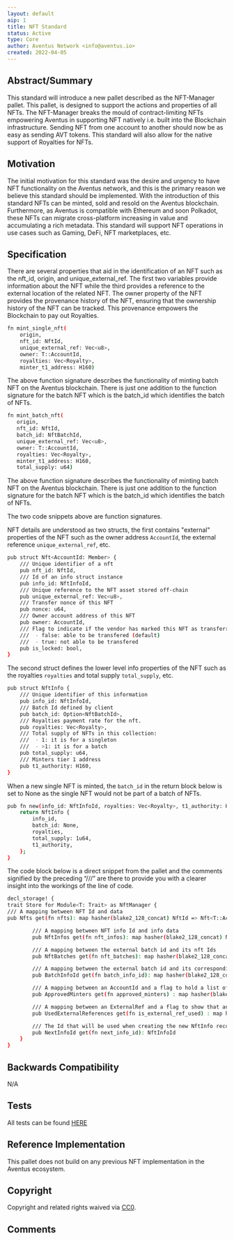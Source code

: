 ```yaml
---
layout: default
aip: 1
title: NFT Standard
status: Active
type: Core
author: Aventus Network <info@aventus.io>
created: 2022-04-05
---
```



## Abstract/Summary

This standard will introduce a new pallet described as the NFT-Manager pallet. This pallet, is designed to support the actions and properties of all NFTs. The NFT-Manager breaks the mould of contract-limiting NFTs empowering Aventus in supporting NFT natively i.e. built into the Blockchain infrastructure. Sending NFT from one account to another should now be as easy as sending AVT tokens. This standard will also allow for the native support of Royalties for NFTs.

## Motivation

The initial motivation for this standard was the desire and urgency to have NFT functionality on the Aventus network, and this is the primary reason we believe this standard should be implemented. With the introduction of this standard NFTs can be minted, sold and resold on the Aventus blockchain. Furthermore, as Aventus is compatible with Ethereum and soon Polkadot, these NFTs can migrate cross-platform increasing in value and accumulating a rich metadata. This standard will support NFT operations in use cases such as Gaming, DeFi, NFT marketplaces, etc.

## Specification

There are several properties that aid in the identification of an NFT such as the nft_id, origin, and unique_external_ref. The first two variables provide information about the NFT while the third provides a reference to the external location of the related NFT. The owner property of the NFT provides the provenance history of the NFT, ensuring that the ownership history of the NFT can be tracked. This provenance empowers the Blockchain to pay out Royalties.

```sh
fn mint_single_nft(
    origin,
    nft_id: NftId,
    unique_external_ref: Vec<u8>,
    owner: T::AccountId,
    royalties: Vec<Royalty>,
    minter_t1_address: H160)
```

The above function signature describes the functionality of minting batch NFT on the Aventus blockchain. There is just one addition to the function signature for the batch NFT which is the batch_id which identifies the batch of NFTs.

```sh
fn mint_batch_nft(
   origin,
   nft_id: NftId,
   batch_id: NftBatchId,
   unique_external_ref: Vec<u8>,
   owner: T::AccountId,
   royalties: Vec<Royalty>,
   minter_t1_address: H160,
   total_supply: u64)
```

The above function signature describes the functionality of minting batch NFT on the Aventus blockchain. There is just one addition to the function signature for the batch NFT which is the batch_id which identifies the batch of NFTs.

The two code snippets above are function signatures.

NFT details are understood as two structs, the first contains "external" properties of the NFT such as the owner address `AccountId`, the external reference `unique_external_ref`, etc.

```sh
pub struct Nft<AccountId: Member> {
    /// Unique identifier of a nft
    pub nft_id: NftId,
    /// Id of an info struct instance
    pub info_id: NftInfoId,
    /// Unique reference to the NFT asset stored off-chain
    pub unique_external_ref: Vec<u8>,
    /// Transfer nonce of this NFT
    pub nonce: u64,
    /// Owner account address of this NFT
    pub owner: AccountId,
    /// Flag to indicate if the vendor has marked this NFT as transferrable or not
    ///  - false: able to be transfered (default)
    ///  - true: not able to be transfered
    pub is_locked: bool,
}
```

The second struct defines the lower level info properties of the NFT such as the royalties `royalties` and total supply `total_supply`, etc.

```sh
pub struct NftInfo {
    /// Unique identifier of this information
    pub info_id: NftInfoId,
    /// Batch Id defined by client
    pub batch_id: Option<NftBatchId>,
    /// Royalties payment rate for the nft.
    pub royalties: Vec<Royalty>,
    /// Total supply of NFTs in this collection:
    ///  - 1: it is for a singleton
    ///  - >1: it is for a batch
    pub total_supply: u64,
    /// Minters tier 1 address
    pub t1_authority: H160,
}
```

When a new single NFT is minted, the `batch_id` in the return block below is set to None as the single NFT would not be part of a batch of NFTs.

```sh
pub fn new(info_id: NftInfoId, royalties: Vec<Royalty>, t1_authority: H160) -> Self {
    return NftInfo {
        info_id,
        batch_id: None,
        royalties,
        total_supply: 1u64,
        t1_authority,
    };
}
```

The code block below is a direct snippet from the pallet and the comments signified by the preceding “///” are there to provide you with a clearer insight into the workings of the line of code.

```sh
decl_storage! {
trait Store for Module<T: Trait> as NftManager {
/// A mapping between NFT Id and data
pub Nfts get(fn nfts): map hasher(blake2_128_concat) NftId => Nft<T::AccountId>;

        /// A mapping between NFT info Id and info data
        pub NftInfos get(fn nft_infos): map hasher(blake2_128_concat) NftInfoId =>         NftInfo;

        /// A mapping between the external batch id and its nft Ids
        pub NftBatches get(fn nft_batches): map hasher(blake2_128_concat) NftBatchId => Vec<NftId>;

        /// A mapping between the external batch id and its corresponding NtfInfoId
        pub BatchInfoId get(fn batch_info_id): map hasher(blake2_128_concat) NftBatchId => NftInfoId;

        /// A mapping between an AccountId and a flag to hold a list of approved minters
        pub ApprovedMinters get(fn approved_minters) : map hasher(blake2_128_concat) T::AccountId => bool;

        /// A mapping between an ExternalRef and a flag to show that an NFT has used it
        pub UsedExternalReferences get(fn is_external_ref_used) : map hasher(blake2_128_concat) Vec<u8> => bool;

        /// The Id that will be used when creating the new NftInfo record
        pub NextInfoId get(fn next_info_id): NftInfoId
    }
}
```

## Backwards Compatibility

N/A

## Tests

All tests can be found [HERE](https://github.com/Aventus-Network-Services/avn-node/tree/master/aventus-frame-pallets/nft-manager/src/tests)

## Reference Implementation

This pallet does not build on any previous NFT implementation in the Aventus ecosystem.

## Copyright

Copyright and related rights waived via [CC0](https://creativecommons.org/publicdomain/zero/1.0/).

## Comments

<script src="https://giscus.app/client.js" data-repo="Aventus-Network-Services/AIPs" data-repo-id="R_kgDOHmuWWg"
    data-category="Submissions" data-category-id="DIC_kwDOHmuWWs4CQD2G" data-mapping="title" data-reactions-enabled="1"
    data-emit-metadata="1" data-input-position="top" data-theme="light" data-lang="en" data-loading="lazy"
    crossorigin="anonymous" async>
    </script>
